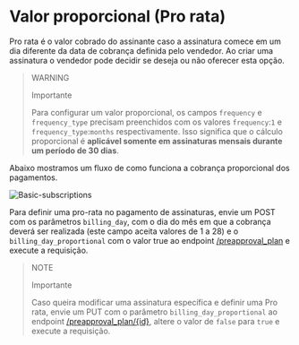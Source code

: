 # Valor proporcional (Pro rata)

Pro rata é o valor cobrado do assinante caso a assinatura comece em um dia diferente da data de cobrança definida pelo vendedor. Ao criar uma assinatura o vendedor pode decidir se deseja ou não oferecer esta opção. 

> WARNING
>
> Importante
>
> Para configurar um valor proporcional, os campos `frequency` e `frequency_type` precisam preenchidos com os valores `frequency`:`1` e `frequency_type`:`months` respectivamente. Isso significa que o cálculo proporcional é **aplicável somente em assinaturas mensais durante um período de 30 dias**.

Abaixo mostramos um fluxo de como funciona a cobrança proporcional dos pagamentos.

![Basic-subscriptions](subscriptions/linea-cobro-PT.png)

Para definir uma pro-rata no pagamento de assinaturas, envie um POST com os parâmetros `billing_day`, com o dia do mês em que a cobrança deverá ser realizada (este campo aceita valores de 1 a 28) e o `billing_day_proportional` com o valor true ao endpoint [/preapproval_plan](https://www.mercadopago[FAKER][URL][DOMAIN]/developers/pt/reference/subscriptions/_preapproval_plan/post) e execute a requisição.

> NOTE 
>
> Importante
>
> Caso queira modificar uma assinatura específica e definir uma Pro rata, envie um PUT com o parâmetro `billing_day_proportional` ao endpoint [/preapproval_plan/{id}](https://www.mercadopago[FAKER][URL][DOMAIN]/developers/pt/reference/subscriptions/_preapproval_plan_id/put), altere o valor de `false` para `true` e execute a requisição.